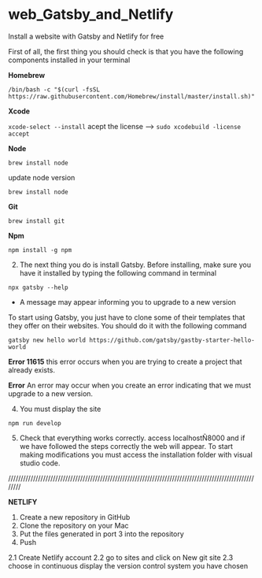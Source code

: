 # web_Gatsby_and_Netlify
Install a website with Gatsby and Netlify for free

First of all, the first thing you should check is that you have the following components installed in your terminal

**Homebrew**

`/bin/bash -c "$(curl -fsSL https://raw.githubusercontent.com/Homebrew/install/master/install.sh)"`

**Xcode**

`xcode-select --install`
acept the license --> `sudo xcodebuild -license accept`

**Node**

`brew install node`

update node version

`brew install node`

**Git**

`brew install git`

**Npm**

`npm install -g npm`




2. The next thing you do is install Gatsby. Before installing, make sure you have it installed by typing the following command in terminal

`npx gatsby --help`

* A message may appear informing you to upgrade to a new version

To start using Gatsby, you just have to clone some of their templates that they offer on their websites. You should do it with the following command

`gatsby new hello world https://github.com/gatsby/gastby-starter-hello-world`

**Error 11615** this error occurs when you are trying to create a project that already exists.

**Error** An error may occur when you create an error indicating that we must upgrade to a new version.


4. You must display the site

`npm run develop`

5. Check that everything works correctly. access localhostÑ8000 and if we have followed the steps correctly the web will appear.
To start making modifications you must access the installation folder with visual studio code.

////////////////////////////////////////////////////////////////////////////////////////////////////////

 **NETLIFY**
 
1. Create a new repository in GitHub
2. Clone the repository on your Mac
3. Put the files generated in port 3 into the repository
4. Push

2.1 Create Netlify account
2.2 go to sites and click on New git site
2.3 choose in continuous display the version control system you have chosen

